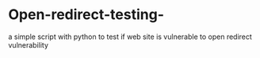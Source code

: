 # Open-redirect-testing-
a simple script with python to test if web site is vulnerable to open redirect vulnerability
